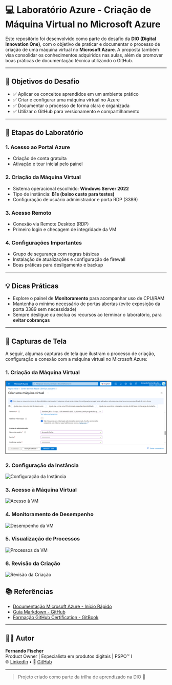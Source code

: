 # 💻 Laboratório Azure - Criação de Máquina Virtual no Microsoft Azure

Este repositório foi desenvolvido como parte do desafio da **DIO (Digital Innovation One)**, com o objetivo de praticar e documentar o processo de criação de uma máquina virtual no **Microsoft Azure**. A proposta também visa consolidar os conhecimentos adquiridos nas aulas, além de promover boas práticas de documentação técnica utilizando o GitHub.

---

## 🎯 Objetivos do Desafio

- ✅ Aplicar os conceitos aprendidos em um ambiente prático
- ✅ Criar e configurar uma máquina virtual no Azure
- ✅ Documentar o processo de forma clara e organizada
- ✅ Utilizar o GitHub para versionamento e compartilhamento

---

## 🧪 Etapas do Laboratório

### 1. Acesso ao Portal Azure
- Criação de conta gratuita
- Ativação e tour inicial pelo painel

### 2. Criação da Máquina Virtual
- Sistema operacional escolhido: **Windows Server 2022**
- Tipo de instância: **B1s (baixo custo para testes)**
- Configuração de usuário administrador e porta RDP (3389)

### 3. Acesso Remoto
- Conexão via Remote Desktop (RDP)
- Primeiro login e checagem de integridade da VM

### 4. Configurações Importantes
- Grupo de segurança com regras básicas
- Instalação de atualizações e configuração de firewall
- Boas práticas para desligamento e backup

---

## 💡 Dicas Práticas

- Explore o painel de **Monitoramento** para acompanhar uso de CPU/RAM
- Mantenha o mínimo necessário de portas abertas (evite exposição da porta 3389 sem necessidade)
- Sempre desligue ou exclua os recursos ao terminar o laboratório, para **evitar cobranças**

---

## 📸 Capturas de Tela

A seguir, algumas capturas de tela que ilustram o processo de criação, configuração e conexão com a máquina virtual no Microsoft Azure:

### 1. Criação da Máquina Virtual

![Criação da VM](https://raw.githubusercontent.com/fernandofischer-pm/azure-vm-lab/20cf005ec7e5f1a636a071e2c64ca5dea89841f6/images/1-criacao-vm.png.PNG)

### 2. Configuração da Instância
![Configuração da Instância](https://github.com/fernandofischer-pm/azure-vm-lab/raw/main/images/2-configuracao-vm.png)

### 3. Acesso à Máquina Virtual
![Acesso à VM](https://github.com/fernandofischer-pm/azure-vm-lab/raw/main/images/3-acesso-vm.png)

### 4. Monitoramento de Desempenho
![Desempenho da VM](https://github.com/fernandofischer-pm/azure-vm-lab/raw/main/images/4-desempenho-vm.png)

### 5. Visualização de Processos
![Processos da VM](https://github.com/fernandofischer-pm/azure-vm-lab/raw/main/images/5-processos-vm.png)

### 6. Revisão da Criação
![Revisão da Criação](https://github.com/fernandofischer-pm/azure-vm-lab/raw/main/images/6-revisao-criacao.png)


## 📚 Referências

- [Documentação Microsoft Azure - Início Rápido](https://learn.microsoft.com/pt-br/azure/virtual-machines/windows/quick-create-portal)
- [Guia Markdown - GitHub](https://guides.github.com/features/mastering-markdown/)
- [Formação GitHub Certification - GitBook](https://github.com/digitalinnovationone/github-certification)

---

## 👨‍💻 Autor

**Fernando Fischer**  
Product Owner | Especialista em produtos digitais | PSPO™ I  
🌐 [LinkedIn](https://www.linkedin.com/in/fernando-fischer-1990/) • 🐙 [GitHub](https://github.com/fernandofischer-pm)

---

> Projeto criado como parte da trilha de aprendizado na DIO 🚀
